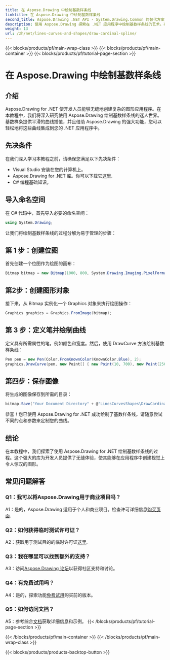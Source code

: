 ```yaml
---
title: 在 Aspose.Drawing 中绘制基数样条线
linktitle: 在 Aspose.Drawing 中绘制基数样条线
second_title: Aspose.Drawing .NET API - System.Drawing.Common 的替代方案
description: 使用 Aspose.Drawing 探索在 .NET 应用程序中绘制基数样条线的艺术。毫不费力地创建平滑的曲线。
weight: 13
url: /zh/net/lines-curves-and-shapes/draw-cardinal-spline/
---
```


{{< blocks/products/pf/main-wrap-class >}}
{{< blocks/products/pf/main-container >}}
{{< blocks/products/pf/tutorial-page-section >}}

# 在 Aspose.Drawing 中绘制基数样条线

## 介绍

Aspose.Drawing for .NET 使开发人员能够无缝地创建复杂的图形应用程序。在本教程中，我们将深入研究使用 Aspose.Drawing 绘制基数样条线的迷人世界。基数样条提供平滑的曲线插值，并且借助 Aspose.Drawing 的强大功能，您可以轻松地将这些曲线集成到您的 .NET 应用程序中。

## 先决条件

在我们深入学习本教程之前，请确保您满足以下先决条件：

- Visual Studio 安装在您的计算机上。
-  Aspose.Drawing for .NET 库。你可以下载它[这里](https://releases.aspose.com/drawing/net/).
- C# 编程基础知识。

## 导入命名空间

在 C# 代码中，首先导入必要的命名空间：

```csharp
using System.Drawing;
```

让我们将绘制基数样条线的过程分解为易于管理的步骤：

## 第 1 步：创建位图

首先创建一个位图作为绘图的画布：

```csharp
Bitmap bitmap = new Bitmap(1000, 800, System.Drawing.Imaging.PixelFormat.Format32bppPArgb);
```

## 第2步：创建图形对象

接下来，从 Bitmap 实例化一个 Graphics 对象来执行绘图操作：

```csharp
Graphics graphics = Graphics.FromImage(bitmap);
```

## 第 3 步：定义笔并绘制曲线

定义具有所需属性的笔，例如颜色和宽度。然后，使用 DrawCurve 方法绘制基数样条线：

```csharp
Pen pen = new Pen(Color.FromKnownColor(KnownColor.Blue), 2);
graphics.DrawCurve(pen, new Point[] { new Point(10, 700), new Point(250, 500), new Point(500, 10), new Point(750, 500), new Point(990, 700) });
```

## 第四步：保存图像

将生成的图像保存到所需的目录：

```csharp
bitmap.Save("Your Document Directory" + @"LinesCurvesShapes\DrawCardinalSpline_out.png");
```

恭喜！您已使用 Aspose.Drawing for .NET 成功绘制了基数样条线。请随意尝试不同的点和参数来定制您的曲线。

## 结论

在本教程中，我们探索了使用 Aspose.Drawing for .NET 绘制基数样条线的过程。这个强大的库为开发人员提供了无缝体验，使其能够在应用程序中创建视觉上令人惊叹的图形。

## 常见问题解答

### Q1：我可以将Aspose.Drawing用于商业项目吗？

 A1：是的，Aspose.Drawing 适用于个人和商业项目。检查许可详细信息[购买页面](https://purchase.aspose.com/buy).

### Q2：如何获得临时测试许可证？

 A2：获取用于测试目的的临时许可证[这里](https://purchase.aspose.com/temporary-license/).

### Q3：我在哪里可以找到额外的支持？

 A3：访问[Aspose.Drawing 论坛](https://forum.aspose.com/c/diagram/17)以获得社区支持和讨论。

### Q4：有免费试用吗？

 A4：是的，探索功能[免费试用](https://releases.aspose.com/)购买前的版本。

### Q5：如何访问文档？

 A5：参考综合[文档](https://reference.aspose.com/drawing/net/)获取详细信息和示例。
{{< /blocks/products/pf/tutorial-page-section >}}

{{< /blocks/products/pf/main-container >}}
{{< /blocks/products/pf/main-wrap-class >}}

{{< blocks/products/products-backtop-button >}}
